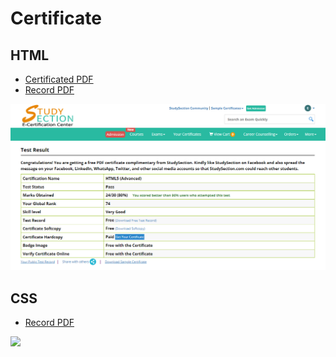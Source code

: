 # Certificate

## HTML
<ul>
  <li><a href="./html5/Elias Sbehat_656321 (1).pdf" target="_blank">Certificated PDF</a></li>
  <li><a href="./html5/Elias Sbehat_656321.pdf" target="_blank">Record PDF</a></li>
</ul>
<img src="./html5/Screenshot_1.png" />

## CSS
<ul>
  <li><a href="./html5/Elias Sbehat_656321.pdf" target="_blank">Record PDF</a></li>
</ul>
<img src="./html5/Screenshot_2.png" />
